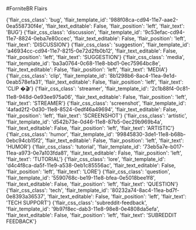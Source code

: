 #ForniteBR Flairs

{'flair_css_class': 'bug', 'flair_template_id': '988f08ca-cd94-11e7-aae2-0ea558730f4e', 'flair_text_editable': False, 'flair_position': 'left', 'flair_text': 'BUG'}
{'flair_css_class': 'discussion', 'flair_template_id': '9c53efac-cd94-11e7-8824-0eba7e80ccec', 'flair_text_editable': False, 'flair_position': 'left', 'flair_text': 'DISCUSSION'}
{'flair_css_class': 'suggestion', 'flair_template_id': 'a46934cc-cd94-11e7-8215-0e72d2fb0b12', 'flair_text_editable': False, 'flair_position': 'left', 'flair_text': 'SUGGESTION'}
{'flair_css_class': 'media', 'flair_template_id': 'ba3a0764-0c68-11e8-bbd1-0ec75964bc8e', 'flair_text_editable': False, 'flair_position': 'left', 'flair_text': 'MEDIA'}
{'flair_css_class': 'clip', 'flair_template_id': '8b1298b6-8ac4-11ea-9e1d-0eab578efa31', 'flair_text_editable': False, 'flair_position': 'left', 'flair_text': 'CLIP �🎬'}
{'flair_css_class': 'streamer', 'flair_template_id': '2c1b88f4-0c81-11e8-948d-0e93ee975a06', 'flair_text_editable': False, 'flair_position': 'left', 'flair_text': 'STREAMER'}
{'flair_css_class': 'screenshot', 'flair_template_id': '4afad2f2-0d30-11e8-8524-0edf46a49694', 'flair_text_editable': False, 'flair_position': 'left', 'flair_text': 'SCREENSHOT'}
{'flair_css_class': 'artistic', 'flair_template_id': 'd542b73e-0d46-11e8-87b5-0ec29b969b4a', 'flair_text_editable': False, 'flair_position': 'left', 'flair_text': 'ARTISTIC'}
{'flair_css_class': 'humor', 'flair_template_id': '99845830-3de1-11e8-b68b-0ebc94cb15f2', 'flair_text_editable': False, 'flair_position': 'left', 'flair_text': 'HUMOR'}
{'flair_css_class': 'tutorial', 'flair_template_id': '73eb5a7e-b017-11ea-a973-0e7a103fda81', 'flair_text_editable': False, 'flair_position': 'left', 'flair_text': 'TUTORIAL'}
{'flair_css_class': 'lore', 'flair_template_id': 'd4c4f8ca-da5f-11e9-a538-0eb1c85556ac', 'flair_text_editable': False, 'flair_position': 'left', 'flair_text': 'LORE'}
{'flair_css_class': 'question', 'flair_template_id': '5590768c-be19-11e8-bfea-0e5018bee1f8', 'flair_text_editable': False, 'flair_position': 'left', 'flair_text': 'QUESTION'}
{'flair_css_class': 'tech', 'flair_template_id': '80232a74-8ac4-11ea-bd7f-0e8393a36537', 'flair_text_editable': False, 'flair_position': 'left', 'flair_text': 'TECH SUPPORT'}
{'flair_css_class': 'subreddit-feedback', 'flair_template_id': '9b97f8ec-dab3-11e8-98e8-0e4808da5efa', 'flair_text_editable': False, 'flair_position': 'left', 'flair_text': 'SUBREDDIT FEEDBACK'}